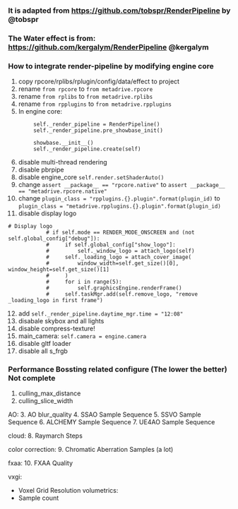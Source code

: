 ### It is adapted from https://github.com/tobspr/RenderPipeline by @tobspr
### The Water effect is from: https://github.com/kergalym/RenderPipeline @kergalym

### How to integrate render-pipeline by modifying engine core
1. copy rpcore/rplibs/rplugin/config/data/effect to project
2. rename ```from rpcore``` to ```from metadrive.rpcore```
3. rename ```from rplibs``` to ```from metadrive.rplibs```
4. rename ```from rpplugins``` to ```from metadrive.rpplugins```
5. In engine core:

```
        self._render_pipeline = RenderPipeline()
        self._render_pipeline.pre_showbase_init()
        
        showbase.__init__()
        self._render_pipeline.create(self)
```

6. disable multi-thread rendering
7. disable pbrpipe
8. disable engine_core ```self.render.setShaderAuto()```
9. change ```assert __package__ == "rpcore.native"``` to ```assert __package__ == "metadrive.rpcore.native"```
10. change ```plugin_class = "rpplugins.{}.plugin".format(plugin_id)```
    to ```plugin_class = "metadrive.rpplugins.{}.plugin".format(plugin_id)```
11. disable display logo

```
# Display logo
            # if self.mode == RENDER_MODE_ONSCREEN and (not self.global_config["debug"]):
            #     if self.global_config["show_logo"]:
            #         self._window_logo = attach_logo(self)
            #     self._loading_logo = attach_cover_image(
            #         window_width=self.get_size()[0], window_height=self.get_size()[1]
            #     )
            #     for i in range(5):
            #         self.graphicsEngine.renderFrame()
            #     self.taskMgr.add(self.remove_logo, "remove _loading_logo in first frame")
```

12. add ```self._render_pipeline.daytime_mgr.time = "12:08"```
13. disabale skybox and all lights
14. disable compress-texture!
15. main_camera: ```self.camera = engine.camera```
16. disable gltf loader
17. disable all s_frgb


### Performance Bossting related configure (The lower the better) Not complete
1. culling_max_distance
2. culling_slice_width

AO:
3. AO blur_quality
4. SSAO Sample Sequence
5. SSVO Sample Sequence
6. ALCHEMY Sample Sequence
7. UE4AO Sample Sequence

cloud:
8. Raymarch Steps

color correction:
9. Chromatic Aberration Samples (a lot)

fxaa:
10. FXAA Quality

vxgi:
- Voxel Grid Resolution
volumetrics:
- Sample count
